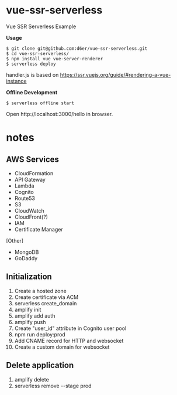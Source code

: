 # vue-ssr-serverless

Vue SSR Serverless Example

**Usage**

```
$ git clone git@github.com:d6er/vue-ssr-serverless.git
$ cd vue-ssr-serverless/
$ npm install vue vue-server-renderer
$ serverless deploy
```

handler.js is based on https://ssr.vuejs.org/guide/#rendering-a-vue-instance

**Offline Development**
```
$ serverless offline start
```
Open http://localhost:3000/hello in browser.

# notes

## AWS Services
- CloudFormation
- API Gateway
- Lambda
- Cognito
- Route53
- S3
- CloudWatch
- CloudFront(?)
- IAM
- Certificate Manager

[Other]
- MongoDB
- GoDaddy

## Initialization

1. Create a hosted zone
2. Create certificate via ACM
3. serverless create_domain
4. amplify init
5. amplify add auth
6. amplify push
7. Create "user_id" attribute in Cognito user pool
8. npm run deploy:prod
9. Add CNAME record for HTTP and websocket
10. Create a custom domain for websocket

## Delete application

1. amplify delete
2. serverless remove --stage prod
